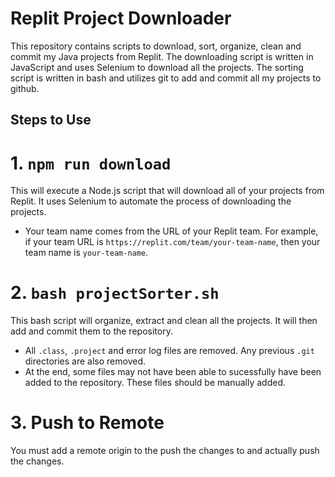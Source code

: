 # Replit Project Downloader
This repository contains scripts to download, sort, organize, clean and commit my Java projects from Replit. The downloading script is written in JavaScript and uses Selenium to download all the projects. The sorting script is written in bash and utilizes git to add and commit all my projects to github.

## Steps to Use

# 1. `npm run download`
This will execute a Node.js script that will download all of your projects from Replit. It uses Selenium to automate the process of downloading the projects. 
- Your team name comes from the URL of your Replit team. For example, if your team URL is `https://replit.com/team/your-team-name`, then your team name is `your-team-name`.

# 2. `bash projectSorter.sh`
This bash script will organize, extract and clean all the projects. It will then add and commit them to the repository.
- All `.class`, `.project` and error log files are removed. Any previous `.git` directories are also removed.
- At the end, some files may not have been able to sucessfully have been added to the repository. These files should be manually added.

# 3. Push to Remote
You must add a remote origin to the push the changes to and actually push the changes.